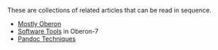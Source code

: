 
These are collections of related articles that can be read in
sequence.

+ [Mostly Oberon](mostly-oberon.html)
+ [Software Tools](software-tools.html) in Oberon-7
+ [Pandoc Techniques](pandoc-techniques.html)

